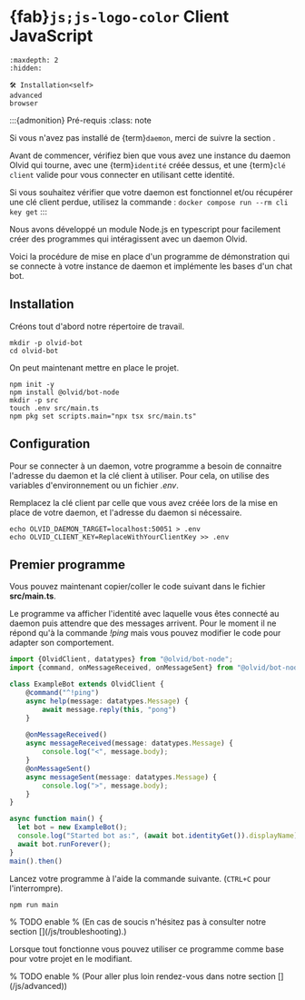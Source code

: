 # {fab}`js;js-logo-color` Client JavaScript

```{toctree}
:maxdepth: 2
:hidden:

🛠️ Installation<self>
advanced
browser
```

:::{admonition} Pré-requis
:class: note

Si vous n'avez pas installé de {term}`daemon`, merci de suivre la section [](/index).

Avant de commencer, vérifiez bien que vous avez une instance du daemon Olvid qui tourne, avec
une {term}`identité` créée dessus, et une {term}`clé client` valide pour vous connecter en utilisant cette identité.

Si vous souhaitez vérifier que votre daemon est fonctionnel et/ou récupérer une clé client perdue, utilisez la commande : `docker compose run --rm cli key get`
:::

Nous avons développé un module Node.js en typescript pour facilement créer des programmes qui intéragissent avec un daemon Olvid.

Voici la procédure de mise en place d'un programme de démonstration qui se connecte à votre instance de daemon et implémente les bases d'un chat bot.

## Installation
Créons tout d'abord notre répertoire de travail. 

```shell
mkdir -p olvid-bot
cd olvid-bot
```

On peut maintenant mettre en place le projet.
```shell
npm init -y
npm install @olvid/bot-node
mkdir -p src
touch .env src/main.ts
npm pkg set scripts.main="npx tsx src/main.ts"
```

## Configuration
Pour se connecter à un daemon, votre programme a besoin de connaitre l'adresse du daemon et la clé client à utiliser.
Pour cela, on utilise des variables d'environnement ou un fichier *.env*.

Remplacez la clé client par celle que vous avez créée lors de la mise en place de votre daemon, et l'adresse du daemon si nécessaire.
```shell
echo OLVID_DAEMON_TARGET=localhost:50051 > .env
echo OLVID_CLIENT_KEY=ReplaceWithYourClientKey >> .env
```

## Premier programme

Vous pouvez maintenant copier/coller le code suivant dans le fichier **src/main.ts**.

Le programme va afficher l'identité avec laquelle vous êtes connecté au daemon puis attendre que des messages arrivent.
Pour le moment il ne répond qu'à la commande *!ping* mais vous pouvez modifier le code pour adapter son comportement.

```typescript
import {OlvidClient, datatypes} from "@olvid/bot-node";
import {command, onMessageReceived, onMessageSent} from "@olvid/bot-node";

class ExampleBot extends OlvidClient {
    @command("^!ping")
    async help(message: datatypes.Message) {
        await message.reply(this, "pong")
    }
    
    @onMessageReceived()
    async messageReceived(message: datatypes.Message) {
        console.log("<", message.body);
    }
    @onMessageSent()
    async messageSent(message: datatypes.Message) {
        console.log(">", message.body);
    }
}

async function main() {
  let bot = new ExampleBot();
  console.log("Started bot as:", (await bot.identityGet()).displayName)
  await bot.runForever();
}
main().then()
```

Lancez votre programme à l'aide la commande suivante. (`CTRL+C` pour l'interrompre).
```shell
npm run main
```

% TODO enable
% (En cas de soucis n'hésitez pas à consulter notre section []&#40;/js/troubleshooting&#41;.)

Lorsque tout fonctionne vous pouvez utiliser ce programme comme base pour votre projet en le modifiant.

% TODO enable
% (Pour aller plus loin rendez-vous dans notre section []&#40;/js/advanced&#41;)
